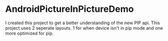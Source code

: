 # AndroidPictureInPictureDemo
I created this project to get a better understanding of the new PIP api.  This project uses 2 seperate layouts. 1 for when device isn't in pip mode and one more optimized for pip.
